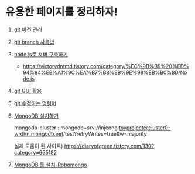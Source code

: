 # 유용한 페이지를 정리하자!

1. [git 버전 관리](<https://backlog.com/git-tutorial/kr/stepup/stepup2_2.html>)

2. [git branch 사용법](<https://gmlwjd9405.github.io/2018/05/11/types-of-git-branch.html>)

3. [node.js로 서버 구축하기](<https://javafa.gitbooks.io/nodejs_server_basic/content/chapter3.html>)

   - <https://victorydntmd.tistory.com/category/%EC%9B%B9%20%ED%94%84%EB%A1%9C%EA%B7%B8%EB%9E%98%EB%B0%8D/Node.js>

4. [git GUI 활용](https://trend21c.tistory.com/1431)

5. [git 수정하는 명령어](<https://gmlwjd9405.github.io/2018/05/25/git-add-cancle.html>)

6. [MongoDB 설치하기](<https://poiemaweb.com/mongdb-basics>)

   mongodb-cluster : mongodb+srv://injeong:toyproject@cluster0-wrdhn.mongodb.net/test?retryWrites=true&w=majority

   실제 도움이 된 사이트) <https://diaryofgreen.tistory.com/130?category=665182>

7. [MongoDB 툴 설치-Robomongo](<https://diaryofgreen.tistory.com/134?category=665182>)

